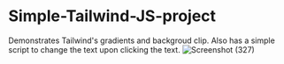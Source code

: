 # Simple-Tailwind-JS-project
Demonstrates Tailwind's gradients and backgroud clip. 
Also has a simple script to change the text upon clicking the text.
![Screenshot (327)](https://user-images.githubusercontent.com/116561739/212895360-1daecdda-38d7-467a-b0e8-8f000269afa7.png)
